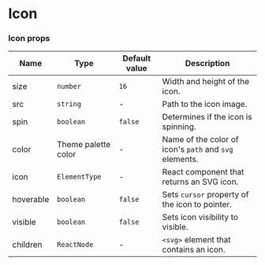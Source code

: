 # Icon



### Icon props

| Name      | Type                | Default value | Description                                            |
| --------- | ------------------- | ------------- | ------------------------------------------------------ |
| size      | `number`            | `16`          | Width and height of the icon.                          |
| src       | `string`            | -             | Path to the icon image.                                |
| spin      | `boolean`           | `false`       | Determines if the icon is spinning.                    |
| color     | Theme palette color | -             | Name of the color of icon's `path` and `svg` elements. |
| icon      | `ElementType`       | -             | React component that returns an SVG icon.              |
| hoverable | `boolean`           | `false`       | Sets `cursor` property of the icon to pointer.         |
| visible   | `boolean`           | `false`       | Sets icon visibility to visible.                       |
| children  | `ReactNode`         | -             | `<svg>` element that contains an icon.                 |

